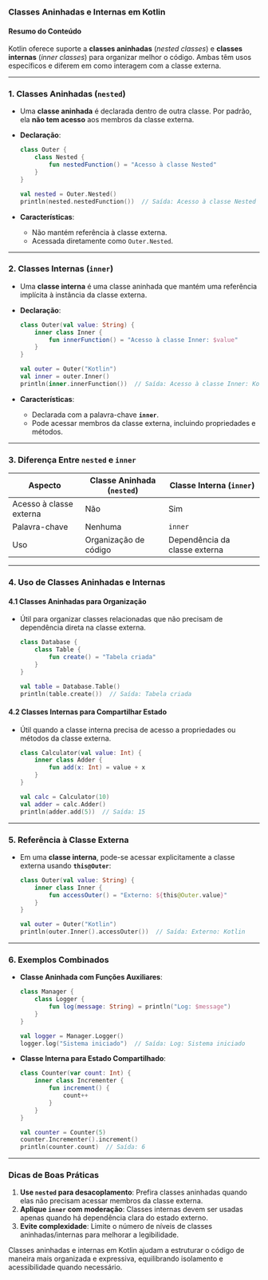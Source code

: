 ### **Classes Aninhadas e Internas em Kotlin**

#### **Resumo do Conteúdo**
Kotlin oferece suporte a **classes aninhadas** (*nested classes*) e **classes internas** (*inner classes*) para organizar melhor o código. Ambas têm usos específicos e diferem em como interagem com a classe externa.

---

### **1. Classes Aninhadas (`nested`)**
- Uma **classe aninhada** é declarada dentro de outra classe. Por padrão, ela **não tem acesso** aos membros da classe externa.
- **Declaração**:
   ```kotlin
   class Outer {
       class Nested {
           fun nestedFunction() = "Acesso à classe Nested"
       }
   }

   val nested = Outer.Nested()
   println(nested.nestedFunction())  // Saída: Acesso à classe Nested
   ```

- **Características**:
  - Não mantém referência à classe externa.
  - Acessada diretamente como `Outer.Nested`.

---

### **2. Classes Internas (`inner`)**
- Uma **classe interna** é uma classe aninhada que mantém uma referência implícita à instância da classe externa.
- **Declaração**:
   ```kotlin
   class Outer(val value: String) {
       inner class Inner {
           fun innerFunction() = "Acesso à classe Inner: $value"
       }
   }

   val outer = Outer("Kotlin")
   val inner = outer.Inner()
   println(inner.innerFunction())  // Saída: Acesso à classe Inner: Kotlin
   ```

- **Características**:
  - Declarada com a palavra-chave **`inner`**.
  - Pode acessar membros da classe externa, incluindo propriedades e métodos.

---

### **3. Diferença Entre `nested` e `inner`**
| **Aspecto**            | **Classe Aninhada (`nested`)**        | **Classe Interna (`inner`)**        |
|------------------------|---------------------------------------|-------------------------------------|
| Acesso à classe externa | Não                                  | Sim                                |
| Palavra-chave           | Nenhuma                              | `inner`                            |
| Uso                    | Organização de código                | Dependência da classe externa       |

---

### **4. Uso de Classes Aninhadas e Internas**
#### **4.1 Classes Aninhadas para Organização**
- Útil para organizar classes relacionadas que não precisam de dependência direta na classe externa.
   ```kotlin
   class Database {
       class Table {
           fun create() = "Tabela criada"
       }
   }

   val table = Database.Table()
   println(table.create())  // Saída: Tabela criada
   ```

#### **4.2 Classes Internas para Compartilhar Estado**
- Útil quando a classe interna precisa de acesso a propriedades ou métodos da classe externa.
   ```kotlin
   class Calculator(val value: Int) {
       inner class Adder {
           fun add(x: Int) = value + x
       }
   }

   val calc = Calculator(10)
   val adder = calc.Adder()
   println(adder.add(5))  // Saída: 15
   ```

---

### **5. Referência à Classe Externa**
- Em uma **classe interna**, pode-se acessar explicitamente a classe externa usando **`this@Outer`**:
   ```kotlin
   class Outer(val value: String) {
       inner class Inner {
           fun accessOuter() = "Externo: ${this@Outer.value}"
       }
   }

   val outer = Outer("Kotlin")
   println(outer.Inner().accessOuter())  // Saída: Externo: Kotlin
   ```

---

### **6. Exemplos Combinados**
- **Classe Aninhada com Funções Auxiliares**:
   ```kotlin
   class Manager {
       class Logger {
           fun log(message: String) = println("Log: $message")
       }
   }

   val logger = Manager.Logger()
   logger.log("Sistema iniciado")  // Saída: Log: Sistema iniciado
   ```

- **Classe Interna para Estado Compartilhado**:
   ```kotlin
   class Counter(var count: Int) {
       inner class Incrementer {
           fun increment() {
               count++
           }
       }
   }

   val counter = Counter(5)
   counter.Incrementer().increment()
   println(counter.count)  // Saída: 6
   ```

---

### **Dicas de Boas Práticas**
1. **Use `nested` para desacoplamento**: Prefira classes aninhadas quando elas não precisam acessar membros da classe externa.
2. **Aplique `inner` com moderação**: Classes internas devem ser usadas apenas quando há dependência clara do estado externo.
3. **Evite complexidade**: Limite o número de níveis de classes aninhadas/internas para melhorar a legibilidade.

Classes aninhadas e internas em Kotlin ajudam a estruturar o código de maneira mais organizada e expressiva, equilibrando isolamento e acessibilidade quando necessário.